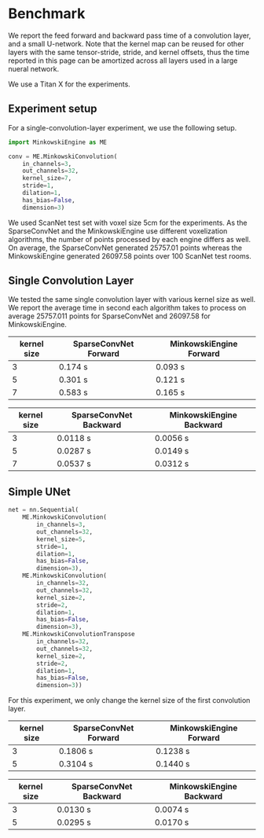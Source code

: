 # Benchmark

We report the feed forward and backward pass time of a convolution layer, and a small U-network. Note that the kernel map can be reused for other layers with the same tensor-stride, stride, and kernel offsets, thus the time reported in this page can be amortized across all layers used in a large nueral network.

We use a Titan X for the experiments.

## Experiment setup


For a single-convolution-layer experiment, we use the following setup.


```python
import MinkowskiEngine as ME

conv = ME.MinkowskiConvolution(
    in_channels=3,
    out_channels=32,
    kernel_size=7,
    stride=1,
    dilation=1,
    has_bias=False,
    dimension=3)
```

We used ScanNet test set with voxel size 5cm for the experiments. As the SparseConvNet and the MinkowskiEngine use different voxelization algorithms, the number of points processed by each engine differs as well. On average, the SparseConvNet generated 25757.01 points whereas the MinkowskiEngine generated 26097.58 points over 100 ScanNet test rooms.


## Single Convolution Layer

We tested the same single convolution layer with various kernel size as well. We report the average time in second each algorithm takes to process on average 25757.011 points for SparseConvNet and 26097.58 for MinkowskiEngine.

| kernel size | SparseConvNet Forward | MinkowskiEngine Forward |
|-------------|-----------------------|-------------------------|
| 3           | 0.174 s               | 0.093 s                 |
| 5           | 0.301 s               | 0.121 s                 |
| 7           | 0.583 s               | 0.165 s                 |

| kernel size | SparseConvNet Backward | MinkowskiEngine Backward |
|-------------|------------------------|--------------------------|
| 3           | 0.0118 s               | 0.0056 s                 |
| 5           | 0.0287 s               | 0.0149 s                 |
| 7           | 0.0537 s               | 0.0312 s                 |


## Simple UNet

```python
net = nn.Sequential(
    ME.MinkowskiConvolution(
        in_channels=3,
        out_channels=32,
        kernel_size=5,
        stride=1,
        dilation=1,
        has_bias=False,
        dimension=3),
    ME.MinkowskiConvolution(
        in_channels=32,
        out_channels=32,
        kernel_size=2,
        stride=2,
        dilation=1,
        has_bias=False,
        dimension=3),
    ME.MinkowskiConvolutionTranspose
        in_channels=32,
        out_channels=32,
        kernel_size=2,
        stride=2,
        dilation=1,
        has_bias=False,
        dimension=3))
```


For this experiment, we only change the kernel size of the first convolution layer.

| kernel size | SparseConvNet Forward | MinkowskiEngine Forward |
|-------------|-----------------------|-------------------------|
| 3           | 0.1806 s              | 0.1238 s                |
| 5           | 0.3104 s              | 0.1440 s                |

| kernel size | SparseConvNet Backward | MinkowskiEngine Backward |
|-------------|------------------------|--------------------------|
| 3           | 0.0130 s               | 0.0074 s                 |
| 5           | 0.0295 s               | 0.0170 s                 |
